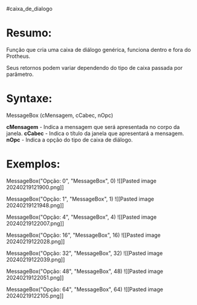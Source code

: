 #caixa_de_dialogo




# Resumo:
Função que cria uma caixa de diálogo genérica, funciona dentro e fora do Protheus.

Seus retornos podem variar dependendo do tipo de caixa passada por parâmetro.



# Syntaxe:
MessageBox (cMensagem, cCabec, nOpc)

**cMensagem**   - Indica a mensagem que será apresentada no corpo da janela.
**cCabec**           - Indica o título da janela que apresentará a mensagem.
**nOpc**              - Indica a opção do tipo de caixa de diálogo.



# Exemplos:

MessageBox("Opção: 0", "MessageBox", 0)
![[Pasted image 20240219121900.png]]

MessageBox("Opção: 1", "MessageBox", 1)
![[Pasted image 20240219121948.png]]

MessageBox("Opção: 4", "MessageBox", 4)
![[Pasted image 20240219122007.png]]

MessageBox("Opção: 16", "MessageBox", 16)
![[Pasted image 20240219122028.png]]

MessageBox("Opção: 32", "MessageBox", 32)
![[Pasted image 20240219122039.png]]

MessageBox("Opção: 48", "MessageBox", 48)
![[Pasted image 20240219122051.png]]

MessageBox("Opção: 64", "MessageBox", 64)
![[Pasted image 20240219122105.png]]













